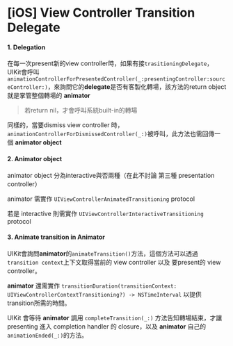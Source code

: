 # [iOS] View Controller Transition Delegate

#### 1. Delegation

在每一次present新的view controller時，如果有接`trasitioningDelegate`，
UIKit會呼叫`animationControllerForPresentedController(_:presentingController:sourceController:)`，來詢問它的**delegate**是否有客製化轉場，該方法的return object 就是掌管整個轉場的 **animator**

> 若return nil，才會呼叫系統built-in的轉場

同樣的，當要dismiss view controller 時，`animationControllerForDismissedController(_:)`被呼叫，此方法也需回傳一個  **animator object**

#### 2. Animator object

animator object 分為interactive與否兩種（在此不討論 第三種 presentation controller）

animator 需實作 `UIViewControllerAnimatedTransitioning` protocol

若是 interactive 則需實作 `UIViewControllerInteractiveTransitioning` protocol

#### 3. Animate transition in Animator

UIKit會詢問**animator**的`animateTransition()`方法，這個方法可以透過`transition context`上下文取得當前的 view controller 以及 要present的 view controller。

**animator** 還需實作 `transitionDuration(transitionContext: UIViewControllerContextTransitioning?) -> NSTimeInterval` 以提供transition所需的時間。

UIKit 會等待 **animator** 調用 `completeTransition(_:)` 方法告知轉場結束，才讓 presenting 進入 completion handler 的 closure，以及 **animator** 自己的 `animationEnded(_:)`的方法。
